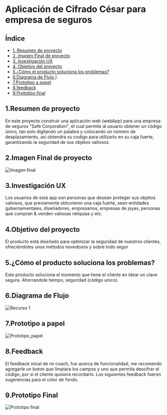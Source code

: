 # Aplicación de Cifrado César para empresa de seguros

## Índice

* [1. Resumen de proyecto](#1-resumen-de-proyecto)
* [2. Imagen Final de proyecto](#2-Imagen-final-del-proyecto)
* [3. Investigación UX](#2-Investigacion-UX)
* [4. Objetivo del proyecto](#4-Objetivo-del-proyecto)
* [5.¿Cómo el producto soluciona los problemas? ](#6-¿cómo-el-producto-soluciona-los-problemas?)
* [6.Diagrama de Flujo ](#7-Diagrama-de-flujo)}
* [7.Prototipo a papel ](#7-Prototipo--papel)
* [8.feedback](#8-Feedback)
* [9.Prototipo final ](#9-prototipo-final)



## 1.Resumen de proyecto
En este proyecto construir una aplicación web (webApp) para una empresa de seguros "Safe Corporation", el cual permite al usuario obtener un código único, tan solo digitando un palabra y colocando un número de desplazamiento, así obtendra su codigo para utilizarlo en su caja fuerte, garantizando la seguridad de sus objetos valiosos.

## 2.Imagen Final de proyecto

![Imagen final](https://user-images.githubusercontent.com/60928881/75128006-1375fb80-5690-11ea-929d-6b8f2f391398.jpg)

## 3.Investigación UX
Los usuarios de está app son personas que desean proteger sus objetos valiosos, que previamente obtuvieron una caja fuerte, sean entidades gubernamentales, diseñadores, empresarios, empresas de joyas, personas que compran & venden valiosas reliquias y etc. 

## 4.Objetivo del proyecto
El producto está diseñado para optimizar la seguridad de nuestros clientes, ofreciéndoles unos métodos novedosos y sobre todo segur

## 5.¿Cómo el producto soluciona los problemas?
Este producto soluciona el momento que tiene el cliente en idear un clave segura. Ahorrandole tiempo, seguridad (código unico).

## 6.Diagrama de Flujo
![Recurso 1](https://user-images.githubusercontent.com/60928881/75129095-6f8f4e80-5695-11ea-8c69-f1a595648c47.png)

## 7.Prototipo a papel
![Prototipo_papel](https://user-images.githubusercontent.com/60928881/75130473-7f5e6100-569c-11ea-97c8-4bf82cc598f6.jpeg)

## 8.Feedback
El feedback inical de mi coach, fue acerca de funcionalidad, me recomendo agregarle un boton que limpiara los campos y uno que permita descifrar el código, por si el cliente quisiera recordarlo. Los siguientes feedback fueron sugerencias para el color de fondo. 

 ## 9.Prototipo Final
 
  ![Prototipo final](https://user-images.githubusercontent.com/60928881/75128113-98f9ab80-5690-11ea-95cf-a0a1c2cd15d4.jpg)






